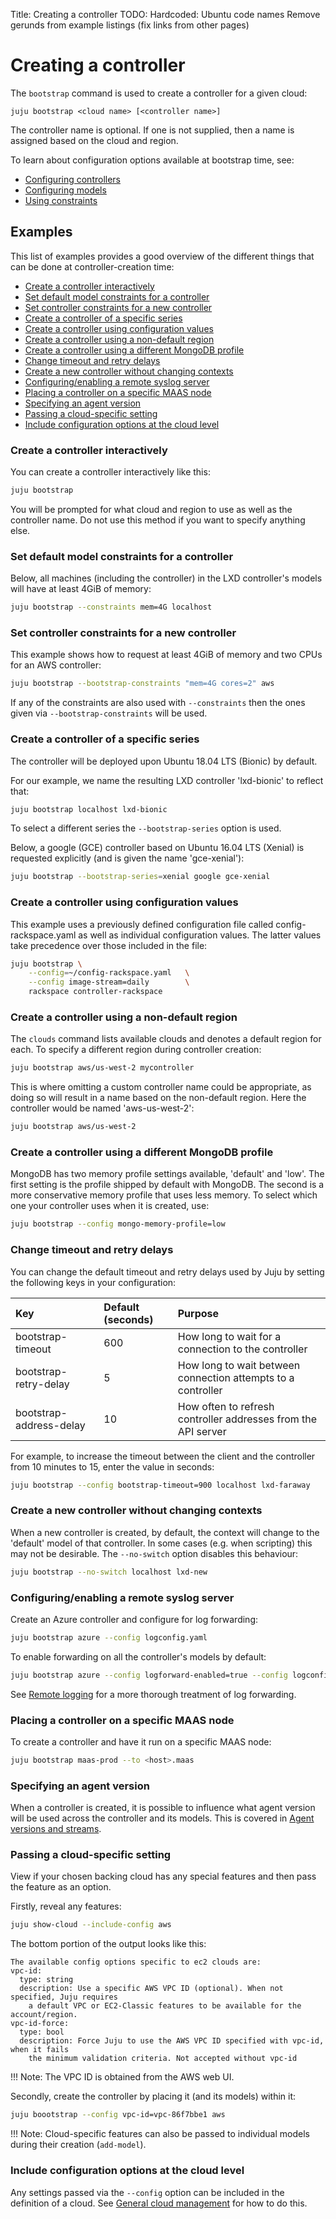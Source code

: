 Title: Creating a controller
TODO:  Hardcoded: Ubuntu code names
       Remove gerunds from example listings (fix links from other pages)

# Creating a controller

The `bootstrap` command is used to create a controller for a given cloud:

`juju bootstrap <cloud name> [<controller name>]`

The controller name is optional. If one is not supplied, then a name is
assigned based on the cloud and region.

To learn about configuration options available at bootstrap time, see:

 - [Configuring controllers][controllers-config]
 - [Configuring models][models-config]
 - [Using constraints][charms-constraints]

## Examples

This list of examples provides a good overview of the different things that can
be done at controller-creation time:

 - [Create a controller interactively][#create-a-controller-interactively]
 - [Set default model constraints for a controller][#set-default-model-constraints-for-a-controller]
 - [Set controller constraints for a new controller][#set-controller-constraints-for-a-new-controller]
 - [Create a controller of a specific series][#create-a-controller-of-a-specific-series]
 - [Create a controller using configuration values][#create-a-controller-using-configuration-values]
 - [Create a controller using a non-default region][#create-a-controller-using-a-non-default-region]
 - [Create a controller using a different MongoDB profile][#create-a-controller-using-a-different-mongodb-profile]
 - [Change timeout and retry delays][#change-timeout-and-retry-delays]
 - [Create a new controller without changing contexts][#create-a-new-controller-without-changing-contexts]
 - [Configuring/enabling a remote syslog server][#configuring/enabling-a-remote-syslog-server]
 - [Placing a controller on a specific MAAS node][#placing-a-controller-on-a-specific-maas-node]
 - [Specifying an agent version][#specifying-an-agent-version]
 - [Passing a cloud-specific setting][#passing-a-cloud-specific-setting]
 - [Include configuration options at the cloud level][#include-configuration-options-at-the-cloud-level]

### Create a controller interactively

You can create a controller interactively like this:

```bash
juju bootstrap
```

You will be prompted for what cloud and region to use as well as the controller
name. Do not use this method if you want to specify anything else.

### Set default model constraints for a controller

Below, all machines (including the controller) in the LXD controller's models
will have at least 4GiB of memory:

```bash
juju bootstrap --constraints mem=4G localhost
```

### Set controller constraints for a new controller

This example shows how to request at least 4GiB of memory and two CPUs for an
AWS controller:

```bash
juju bootstrap --bootstrap-constraints "mem=4G cores=2" aws
```

If any of the constraints are also used with `--constraints` then the ones
given via `--bootstrap-constraints` will be used.

### Create a controller of a specific series

The controller will be deployed upon Ubuntu 18.04 LTS (Bionic) by default.
    
For our example, we name the resulting LXD controller 'lxd-bionic' to reflect
that:

```bash
juju bootstrap localhost lxd-bionic
```

To select a different series the `--bootstrap-series` option is used.

Below, a google (GCE) controller based on Ubuntu 16.04 LTS (Xenial) is
requested explicitly (and is given the name 'gce-xenial'):

```bash
juju bootstrap --bootstrap-series=xenial google gce-xenial
```

### Create a controller using configuration values

This example uses a previously defined configuration file called
config-rackspace.yaml as well as individual configuration values. The latter
values take precedence over those included in the file:

```bash
juju bootstrap \
	--config=~/config-rackspace.yaml   \
	--config image-stream=daily        \
	rackspace controller-rackspace
```

### Create a controller using a non-default region

The `clouds` command lists available clouds and denotes a default region for
each. To specify a different region during controller creation:

```bash
juju bootstrap aws/us-west-2 mycontroller
```

This is where omitting a custom controller name could be appropriate, as doing
so will result in a name based on the non-default region. Here the controller
would be named 'aws-us-west-2':

```bash
juju bootstrap aws/us-west-2
```

### Create a controller using a different MongoDB profile

MongoDB has two memory profile settings available, 'default' and 'low'. The
first setting is the profile shipped by default with MongoDB. The second is a
more conservative memory profile that uses less memory. To select which one
your controller uses when it is created, use:

```bash
juju bootstrap --config mongo-memory-profile=low
```

### Change timeout and retry delays

You can change the default timeout and retry delays used by Juju by setting the
following keys in your configuration:

| Key                        | Default (seconds) | Purpose |
|:---------------------------|:------------------|:---------|
bootstrap-timeout            | 600    | How long to wait for a connection to the controller
bootstrap-retry-delay        | 5      | How long to wait between connection attempts to a controller
bootstrap-address-delay      | 10     | How often to refresh controller addresses from the API server
 
For example, to increase the timeout between the client and the controller
from 10 minutes to 15, enter the value in seconds:

```bash
juju bootstrap --config bootstrap-timeout=900 localhost lxd-faraway
```

### Create a new controller without changing contexts

When a new controller is created, by default, the context will change to the
'default' model of that controller. In some cases (e.g. when scripting) this
may not be desirable. The `--no-switch` option disables this behaviour:

```bash
juju bootstrap --no-switch localhost lxd-new
```

### Configuring/enabling a remote syslog server

Create an Azure controller and configure for log forwarding:

```bash
juju bootstrap azure --config logconfig.yaml
```

To enable forwarding on all the controller's models by default:

```bash
juju bootstrap azure --config logforward-enabled=true --config logconfig.yaml
```

See [Remote logging][troubleshooting-logs-remote] for a more thorough treatment
of log forwarding.

### Placing a controller on a specific MAAS node

To create a controller and have it run on a specific MAAS node:

```bash
juju bootstrap maas-prod --to <host>.maas
```

### Specifying an agent version

When a controller is created, it is possible to influence what agent version
will be used across the controller and its models. This is covered in
[Agent versions and streams][agent-versions-and-streams].

### Passing a cloud-specific setting

View if your chosen backing cloud has any special features and then pass the
feature as an option.

Firstly, reveal any features:

```bash
juju show-cloud --include-config aws
```

The bottom portion of the output looks like this:

```no-highlight
The available config options specific to ec2 clouds are:
vpc-id:
  type: string
  description: Use a specific AWS VPC ID (optional). When not specified, Juju requires
    a default VPC or EC2-Classic features to be available for the account/region.
vpc-id-force:
  type: bool
  description: Force Juju to use the AWS VPC ID specified with vpc-id, when it fails
    the minimum validation criteria. Not accepted without vpc-id
```

!!! Note:
    The VPC ID is obtained from the AWS web UI.

Secondly, create the controller by placing it (and its models) within it:

```bash
juju boootstrap --config vpc-id=vpc-86f7bbe1 aws
```

!!! Note:
    Cloud-specific features can also be passed to individual models during
    their creation (`add-model`).

### Include configuration options at the cloud level

Any settings passed via the `--config` option can be included in the definition
of a cloud. See [General cloud management][clouds-general-cloud-management] for
how to do this.


<!-- LINKS -->

[charms-constraints]: ./charms-constraints.md
[controllers-config]: ./controllers-config.md
[models-config]: ./models-config.md
[troubleshooting-logs-remote]: ./troubleshooting-logs-remote.md
[agent-versions-and-streams]: ./models-config.md#agent-versions-and-streams
[clouds-general-cloud-management]: ./clouds.md#general-cloud-management

[#create-a-controller-interactively]: #create-a-controller-interactively
[#set-default-model-constraints-for-a-controller]: #set-default-model-constraints-for-a-controller
[#set-controller-constraints-for-a-new-controller]: #set-controller-constraints-for-a-new-controller
[#create-a-controller-of-a-specific-series]: #create-a-controller-of-a-specific-series
[#create-a-controller-using-configuration-values]: #create-a-controller-using-configuration-values
[#create-a-controller-using-a-non-default-region]: #create-a-controller-using-a-non-default-region
[#create-a-controller-using-a-different-mongodb-profile]: #create-a-controller-using-a-different-mongodb-profile
[#change-timeout-and-retry-delays]: #change-timeout-and-retry-delays
[#create-a-new-controller-without-changing-contexts]: #create-a-new-controller-without-changing-contexts
[#configuring/enabling-a-remote-syslog-server]: #configuring/enabling-a-remote-syslog-server
[#placing-a-controller-on-a-specific-maas-node]: #placing-a-controller-on-a-specific-maas-node
[#specifying-an-agent-version]: #specifying-an-agent-version
[#passing-a-cloud-specific-setting]: #passing-a-cloud-specific-setting
[#include-configuration-options-at-the-cloud-level]: #include-configuration-options-at-the-cloud-level
